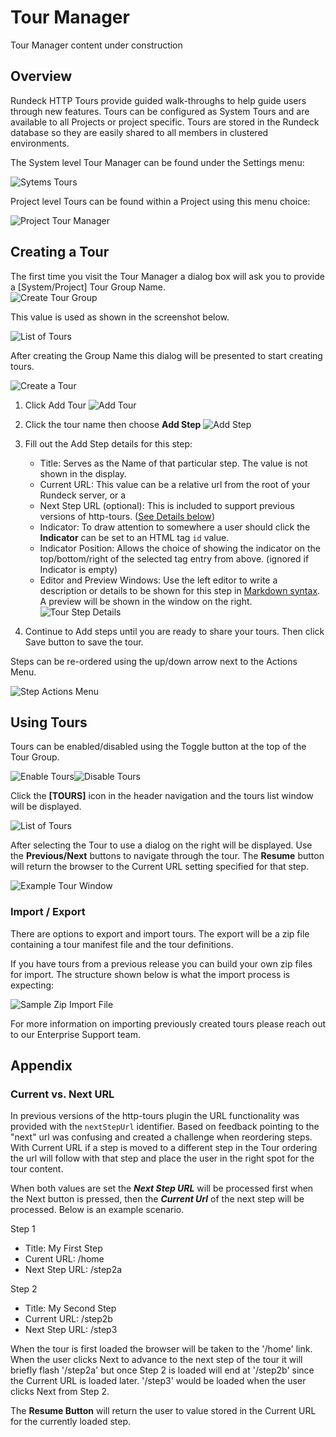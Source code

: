 # Tour Manager

Tour Manager content under construction

## Overview

Rundeck HTTP Tours provide guided walk-throughs to help guide users through new features.  Tours can be configured as System Tours and are available to all Projects or project specific.  Tours are  stored in the Rundeck database so they are easily shared to all members in clustered environments.

The System level Tour Manager can be found under the Settings menu:

![Sytems Tours](@assets/img/tours-system-link.png)

Project level Tours can be found within a Project using this menu choice:

![Project Tour Manager](@assets/img/tours-project-link.png)

## Creating a Tour

The first time you visit the Tour Manager a dialog box will ask you to provide a [System/Project] Tour Group Name.  
![Create Tour Group](@assets/img/tours-creategroup.png)

This value is used as shown in the screenshot below.

![List of Tours](@assets/img/tours-listoftours.png)

After creating the Group Name this dialog will be presented to start creating tours.

![Create a Tour](@assets/img/tours-create-blank.png)

1. Click Add Tour
    ![Add Tour](@assets/img/tours-create-add.png)

2. Click the tour name then choose **Add Step**
    ![Add Step](@assets/img/tours-create-addstep.png)

3. Fill out the Add Step details for this step:

    - Title: Serves as the Name of that particular step.  The value is not shown in the display.
    - Current URL: This value can be a relative url from the root of your Rundeck server, or a
    - Next Step URL (optional): This is included to support previous versions of http-tours.  ([See Details below](#current-vs-next-url))
    - Indicator: To draw attention to somewhere a user should click the **Indicator** can be set to an HTML tag `id` value.
    - Indicator Position: Allows the choice of showing the indicator on the top/bottom/right of the selected tag entry from above.  (ignored if Indicator is empty)
    - Editor and Preview Windows: Use the left editor to write a description or details to be shown for this step in [Markdown syntax](https://www.markdownguide.org/basic-syntax/).  A preview will be shown in the window on the right.
    ![Tour Step Details](@assets/img/tours-step-detail.png)

4. Continue to Add steps until you are ready to share your tours. Then click Save button to save the tour.

Steps can be re-ordered using the up/down arrow next to the Actions Menu.

![Step Actions Menu](@assets/img/tours-step-actions.png)

## Using Tours

Tours can be enabled/disabled using the Toggle button at the top of the Tour Group.  

![Enable Tours](@assets/img/tours-enable-tour.png)![Disable Tours](@assets/img/tours-disable-tour.png)

Click the **[TOURS]** icon in the header navigation and the tours list window will be displayed.

![List of Tours](@assets/img/tours-listoftours.png)

After selecting the Tour to use a dialog on the right will be displayed.  Use the **Previous/Next** buttons to navigate through the tour.  The **Resume** button will return the browser to the Current URL setting specified for that step.

![Example Tour Window](@assets/img/tours-example-tour1.png)

### Import / Export

There are options to export and import tours.  The export will be a zip file containing a tour manifest file and the tour definitions.

If you have tours from a previous release you can build your own zip files for import.  The structure shown below is what the import process is expecting:

![Sample Zip Import File](@assets/img/tours-sample-zip.png)

For more information on importing previously created tours please reach out to our Enterprise Support team.


## Appendix

### Current vs. Next URL

In previous versions of the http-tours plugin the URL functionality was provided with the `nextStepUrl` identifier.  Based on feedback pointing to the "next" url was confusing and created a challenge when reordering steps.  With Current URL if a step is moved to a different step in the Tour ordering the url will follow with that step and place the user in the right spot for the tour content.

When both values are set the ___Next Step URL___ will be processed first when the Next button is pressed, then the ___Current Url___ of the next step will be processed.  Below is an example scenario.

Step 1
- Title: My First Step
- Curent URL: /home
- Next Step URL: /step2a

Step 2
- Title: My Second Step
- Current URL: /step2b
- Next Step URL: /step3

When the tour is first loaded the browser will be taken to the '/home' link.  When the user clicks Next to advance to the next step of the tour it will briefly flash '/step2a' but once Step 2 is loaded will end at '/step2b' since the Current URL is loaded later.  '/step3' would be loaded when the user clicks Next from Step 2.

The **Resume Button** will return the user to value stored in the Current URL for the currently loaded step.
